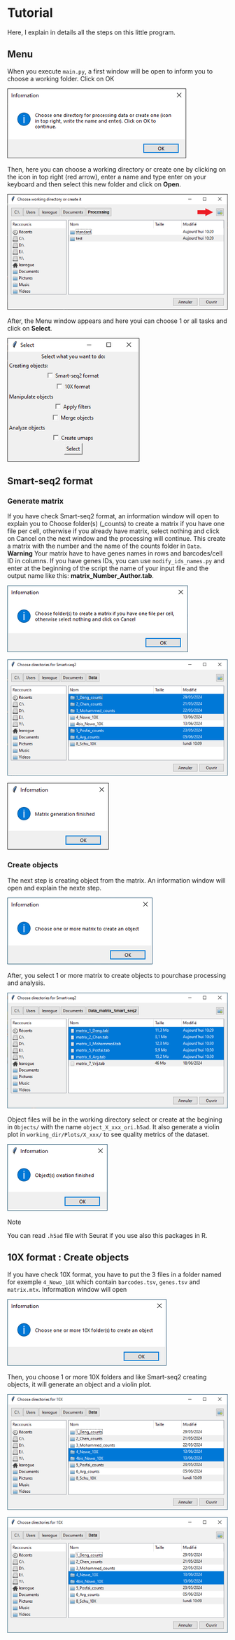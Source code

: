 # Tutorial

Here, I explain in details all the steps on this little program.

## Menu
When you execute `main.py`, a first window will be open to inform you to choose a working folder. Click on OK

![1st window](Images_tutorial/1.png)

Then, here you can choose a working directory or create one by clicking on the icon in top right (red arrow), enter a name and type enter on your keyboard and then select this new folder and click on **Open**.

![Menu](Images_tutorial/2.png)

After, the Menu window appears and here youi can choose 1 or all tasks and click on **Select**.

![Choose process directory](Images_tutorial/3.png)

## Smart-seq2 format

### Generate matrix
If you have check Smart-seq2 format, an information window will open to explain you to Choose folder(s) (_counts) to create a matrix if you have one file per cell, otherwise if you already have matrix, select nothing and click on Cancel on the next window and the processing will continue. This create a matrix with the number and the name of the counts folder in `Data`.
**Warning** Your matrix have to have genes names in rows and barcodes/cell ID in columns. If you have genes IDs, you can use `modify_ids_names.py` and enter at the beginning of the script the name of your input file and the output name like this: **matrix_Number_Author.tab**.

![Window 2](Images_tutorial/4.png) 

![Window 3](Images_tutorial/6.png)

![Window 5](Images_tutorial/7.png)

### Create objects
The next step is creating object from the matrix. An information window will open and explain the nexte step.

![Window 6](Images_tutorial/8.png)

After, you select 1 or more matrix to create objects to pourchase processing and analysis.

![Window 7](Images_tutorial/10.png)

Object files will be in the working directory select or create at the begining in `Objects/` with the name `object_X_xxx_ori.h5ad`. It also generate a violin plot in `working_dir/Plots/X_xxx/` to see quality metrics of the dataset.

![Window 8](Images_tutorial/11.png)

  > [!NOTE] 
  > You can read `.h5ad` file with Seurat if you use also this packages in R.

## 10X format : Create objects
If you have check 10X format, you have to put the 3 files in a folder named for exemple `4_Nowo_10X` which contain `barcodes.tsv`, `genes.tsv` and `matrix.mtx`.
Information window will open

![Window 9](Images_tutorial/12.png)

Then, you choose 1 or more 10X folders and like Smart-seq2 creating objects, it will generate an object and a violin plot.

![Window 10](Images_tutorial/13.png)

![Window 11](Images_tutorial/13.png)


